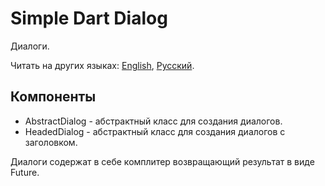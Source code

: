 # Simple Dart Dialog

Диалоги.

Читать на других языках: [English](README.md), [Русский](README.ru.md).

## Компоненты

- AbstractDialog<T> - абстрактный класс для создания диалогов.
- HeadedDialog<T> - абстрактный класс для создания диалогов с заголовком.

Диалоги содержат в себе комплитер возвращающий результат в виде Future.